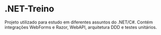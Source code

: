 # .NET-Treino

Projeto utilizado para estudo em diferentes assuntos do .NET/C#. Contém integrações WebForms e Razor, WebAPI, arquitetura DDD e testes unitários.
